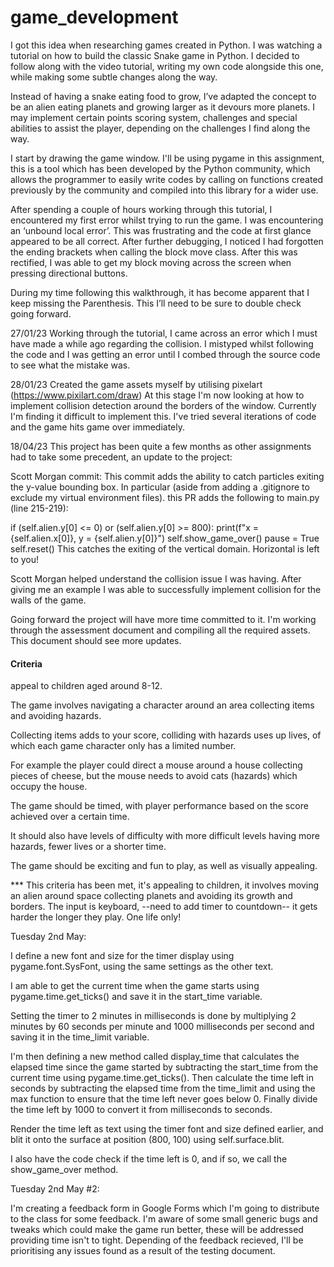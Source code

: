 # game_development

I got this idea when researching games created in Python. I was watching a tutorial on how to build the classic Snake game in Python. I decided to follow along with the video tutorial, writing my own code alongside this one, while making some subtle changes along the way.

Instead of having a snake eating food to grow, I’ve adapted the concept to be an alien eating planets and growing larger as it devours more planets. I may implement certain points scoring system, challenges and special abilities to assist the player, depending on the challenges I find along the way.

I start by drawing the game window. I'll be using pygame in this assignment, this is a tool which has been developed by the Python community, which allows the programmer to easily write codes by calling on functions created previously by the community and compiled into this library for a wider use.

After spending a couple of hours working through this tutorial, I encountered my first error whilst trying to run the game. I was encountering an ‘unbound local error’. This was frustrating and the code at first glance appeared to be all correct. After further debugging, I noticed I had forgotten the ending brackets when calling the block move class. After this was rectified, I was able to get my block moving across the screen when pressing directional buttons. 

During my time following this walkthrough, it has become apparent that I keep missing the Parenthesis. This I’ll need to be sure to double check going forward.

27/01/23 
Working through the tutorial, I came across an error which I must have made a while ago regarding the collision. I mistyped whilst following the code and I was getting an error until I combed through the source code to see what the mistake was.  

28/01/23
Created the game assets myself by utilising pixelart (https://www.pixilart.com/draw)
At this stage I'm now looking at how to implement collision detection around the borders of the window. Currently I'm finding it difficult to implement this. I've tried several iterations of code and the game hits game over immediately.

18/04/23
This project has been quite a few months as other assignments had to take some precedent, an update to the project:

Scott Morgan commit:
This commit adds the ability to catch particles exiting the y-value bounding box. In particular (aside from adding a .gitignore to exclude my virtual environment files). this PR adds the following to main.py (line 215-219):

if (self.alien.y[0] <= 0) or (self.alien.y[0] >= 800):
                print(f"x = {self.alien.x[0]}, y = {self.alien.y[0]}")
                self.show_game_over()
                pause = True
                self.reset()
This catches the exiting of the vertical domain. Horizontal is left to you!

Scott Morgan helped understand the collision issue I was having. After giving me an example I was able to successfully implement collision for the walls of the game.


Going forward the project will have more time committed to it. I'm working through the assessment document and compiling all the required assets. This document should see more updates.

#### Criteria ####

appeal to children aged around 8-12.

The game involves navigating a character around an area collecting items and avoiding hazards.

Collecting items adds to your score, colliding with hazards uses up lives, of which each game character only has a limited number.

For example the player could direct a mouse around a house collecting pieces of cheese, but the mouse needs to avoid cats (hazards) which occupy the house. 

The game should be timed, with player performance based on the score achieved over a certain time. 

It should also have levels of difficulty with more difficult levels having more hazards, fewer lives or a shorter time. 

The game should be exciting and fun to play, as well as visually appealing.

*** This criteria has been met, it's appealing to children, it involves moving an alien around space collecting planets and avoiding its growth and borders. The input is keyboard, --need to add timer to countdown-- it gets harder the longer they play. One life only!

Tuesday 2nd May:

I define a new font and size for the timer display using pygame.font.SysFont, using the same settings as the other text.

I am able to get the current time when the game starts using pygame.time.get_ticks() and save it in the start_time variable.

Setting the timer to 2 minutes in milliseconds is done by multiplying 2 minutes by 60 seconds per minute and 1000 milliseconds per second and saving it in the time_limit variable.

I'm then defining a new method called display_time that calculates the elapsed time since the game started by subtracting the start_time from the current time using pygame.time.get_ticks(). Then calculate the time left in seconds by subtracting the elapsed time from the time_limit and using the max function to ensure that the time left never goes below 0. Finally divide the time left by 1000 to convert it from milliseconds to seconds.

Render the time left as text using the timer font and size defined earlier, and blit it onto the surface at position (800, 100) using self.surface.blit. 

I also have the code check if the time left is 0, and if so, we call the show_game_over method.


Tuesday 2nd May #2:

I'm creating a feedback form in Google Forms which I'm going to distribute to the class for some feedback. I'm aware of some small generic bugs and tweaks which could make the game run better, these will be addressed providing time isn't to tight. Depending of the feedback recieved, I'll be prioritising any issues found as a result of the testing document. 
